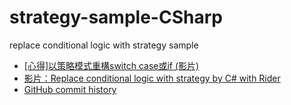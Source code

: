 # strategy-sample-CSharp
replace conditional logic with strategy sample
* <a href="https://www.ptt.cc/bbs/Soft_Job/M.1607866053.A.4BB.html" target="_blank">[心得]以策略模式重構switch case或if (影片)</a>
* <a href="https://www.youtube.com/watch?v=9rfVe6Uikt0&feature=youtu.be&ab_channel=JoeyChen" target="_blank">影片：Replace conditional logic with strategy by C# with Rider</a>
* <a href="https://github.com/tdd-best/strategy-sample-CSharp/commits/refactoring" target="_blank">GitHub commit history</a>
